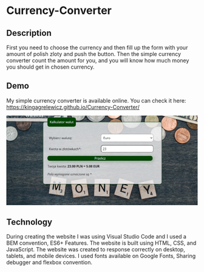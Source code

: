 # Currency-Converter 

## Description
First you need to choose the currency and then fill up the form with your amount of polish zloty and push the button. 
Then the simple currency converter count the amount for you, and you will know how much money you should get in chosen currency.

## Demo
My simple currency converter is available online. You can check it here: https://kingagrelewicz.github.io/Currency-Converter/

![Currency converter screenshot](images/screenshot.png)

## Technology
During creating the website I was using Visual Studio Code and I used a BEM convention, ES6+ Features.
The website is built using HTML, CSS, and JavaScript. The website was created to response correctly on desktop, tablets, and mobile devices. 
I used fonts available on Google Fonts, Sharing debugger and flexbox convention.
